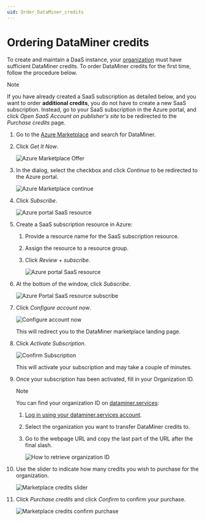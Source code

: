 ```yaml
---
uid: Order_DataMiner_credits
---
```


# Ordering DataMiner credits

To create and maintain a DaaS instance, your [organization](xref:Pricing_Usage_based_service#organization) must have sufficient DataMiner credits. To order DataMiner credits for the first time, follow the procedure below.

> [!NOTE]
> If you have already created a SaaS subscription as detailed below, and you want to order **additional credits**, you do not have to create a new SaaS subscription. Instead, go to your SaaS subscription in the Azure portal, and click *Open SaaS Account on publisher's site* to be redirected to the *Purchase credits* page.

1. Go to the [Azure Marketplace](https://azuremarketplace.microsoft.com/) and search for DataMiner.

1. Click *Get It Now*.

   ![Azure Marketplace Offer](~/dataminer/images/Azure_Marketplace_Dataminer.png)

1. In the dialog, select the checkbox and click *Continue* to be redirected to the Azure portal.

   ![Azure Marketplace continue](~/dataminer/images/Azure_Marketplace_Continue.png)

1. Click *Subscribe*.

   ![Azure portal SaaS resource](~/dataminer/images/Azure_Marketplace_Get_it_Now.png)

1. Create a SaaS subscription resource in Azure:

   1. Provide a resource name for the SaaS subscription resource.

   1. Assign the resource to a resource group.

   1. Click *Review + subscribe*.

      ![Azure portal SaaS resource](~/dataminer/images/Azure_Portal_Basics.png)

1. At the bottom of the window, click *Subscribe*.

   ![Azure Portal SaaS resource subscribe](~/dataminer/images/Azure_Portal_Subscribe.png)

1. Click *Configure account now*.

   ![Configure account now](~/dataminer/images/Azure_Portal_Configure.png)

   This will redirect you to the DataMiner marketplace landing page.

1. Click *Activate Subscription*.

   ![Confirm Subscription](~/dataminer/images/Marketplace_Confirm_Subscription.png)

   This will activate your subscription and may take a couple of minutes.

1. Once your subscription has been activated, fill in your Organization ID.

   > [!NOTE]
   > You can find your organization ID on [dataminer.services](https://dataminer.services):
   >
   > 1. [Log in using your dataminer.services account](xref:Logging_on_to_dataminer_services).
   > 1. Select the organization you want to transfer DataMiner credits to.
   > 1. Go to the webpage URL and copy the last part of the URL after the final slash.
   >
   >    ![How to retrieve organization ID](~/dataminer/images/Retrieve_Organization_ID.gif)

1. Use the slider to indicate how many credits you wish to purchase for the organization.

   ![Marketplace credits slider](~/dataminer/images/Marketplace_Credits_Slider.png)

1. Click *Purchase credits* and click *Confirm* to confirm your purchase.

   ![Marketplace credits confirm purchase](~/dataminer/images/Marketplace_Credits_Confirm.png)